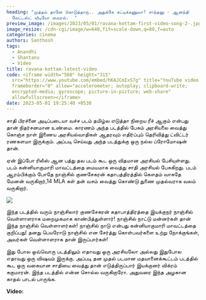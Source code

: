 ```yaml
---
heading: "முத்தம் தானே கொடுத்தாரு.. அதுக்கே கட்டிக்கணுமா? சாந்தனு - ஆனந்தி
  லேட்டஸ்ட் வீடியோ வைரல்.  "
preview_image: /images/2023/05/01/ravana-kottam-first-video-song-2-.jpg
image_resize: /cdn-cgi/image/w=640,fit=scale-down,q=80,f=auto
categories: cinema
authors: Santhosh
tags:
  - Anandhi
  - Shantanu
  - Video
title: ravana-kottam-latest-video
code: <iframe width="560" height="315"
  src="https://www.youtube.com/embed/hKAJCmIxS7g" title="YouTube video player"
  frameborder="0" allow="accelerometer; autoplay; clipboard-write;
  encrypted-media; gyroscope; picture-in-picture; web-share"
  allowfullscreen></iframe>
date: 2023-05-01 19:25:40 +0530
---
```

சாதி பிரச்னை அடிப்படையா வச்ச படம் தமிழ்ல எடுத்தா நிறைய ரீச் ஆகும் என்பது தான் நிதர்சனமான உண்மை. காரணம் அந்த படத்தில் பேசும் அரசியலை வைத்து கொஞ்ச நாள் இணைய அரசியல்வாதிகள் ஆதரவும் எதிர்ப்பும் தெரிவித்து ட்விட்டர் ரணகளமா இருக்கும். அப்படி செய்வது அந்த படத்துக்கு ஒரு நல்ல ப்ரோமோஷன் தான். 

ஏன் இப்போ ரிலீஸ் ஆன பத்து தல படம் கூட ஒரு விதமான அரசியல் பேசியுள்ளது. 
படம் கன்னியாகுமாரி மாவட்டத்தை  மையமாக வைத்து சாதி அரசியல் பேசுகிறது. படம் ஆரம்பிக்கும் போதே நாஞ்சில் குணசேகரன் கதாபத்திரத்தில் கௌதம் வாசுதே மேனன் வருகிறார்,14 MLA கள் தன் வசம் வைத்து கொண்டு துணை முதல்வராக வலம் வருகிறார்.

![](/images/2023/05/01/ravana-kottam-first-video-song-1-.jpg)

இந்த படத்தில் வரும் நாஞ்சிலார் குணசேகரன் கதாபாத்திரத்தை இயக்குநர் நாஞ்சில் வெள்ளாளராக மறைமுகமாக காண்பித்துள்ளார்! நாஞ்சில் நாட்டு மன்னர்கள் தான் இந்த நாஞ்சில் வெள்ளாளர்கள்! நாஞ்சில் நாடு என்பது கன்னியாகுமாரி மாவட்டத்தை குறிப்பது! தனது பெயரோடு நாஞ்சில் என சேர்த்து கொள்பவர்களை உற்று நோக்குங்கள், அவர்கள் வெள்ளாளராக தான் இருப்பார்கள்! 

இது போல ஒவ்வொரு படத்திலும் எதாவது ஒரு அரசியலோ அல்லது இதுபோல எதாவது ஒரு விஷயம் இருக்கு. அப்படி தன முதல் படமான மதயானைக்கூட்டம் படத்தில் கூட ஒரு வகையான சாதியை வைத்து தான் எடுத்திருப்பார் இயக்குனர் விக்ரம் சுகுமாரன். இந்த படத்தில் என்ன சொல்ல வருகிறாரோ. அதுவரை இந்த அழகான காதல் பாடல் பாருங்க.

**V﻿ideo:**